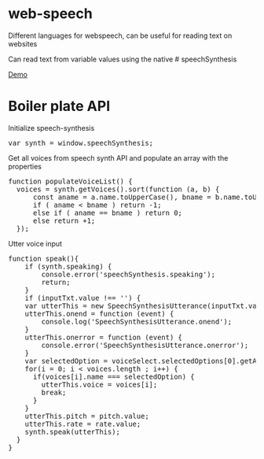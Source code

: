 # web-speech
Different languages for webspeech, can be useful for reading text on websites

Can read text from variable values using the native # speechSynthesis 

<a href="https://piijt.github.io/web-speech/">Demo</a>

# Boiler plate API

Initialize speech-synthesis 

<pre>
var synth = window.speechSynthesis;
</pre>

Get all voices from speech synth API and populate an array with the properties

<pre>
function populateVoiceList() {
  voices = synth.getVoices().sort(function (a, b) {
      const aname = a.name.toUpperCase(), bname = b.name.toUpperCase();
      if ( aname < bname ) return -1;
      else if ( aname == bname ) return 0;
      else return +1;
  });
</pre>

Utter voice input

<pre>
function speak(){
    if (synth.speaking) {
        console.error('speechSynthesis.speaking');
        return;
    }
    if (inputTxt.value !== '') {
    var utterThis = new SpeechSynthesisUtterance(inputTxt.value);
    utterThis.onend = function (event) {
        console.log('SpeechSynthesisUtterance.onend');
    }
    utterThis.onerror = function (event) {
        console.error('SpeechSynthesisUtterance.onerror');
    }
    var selectedOption = voiceSelect.selectedOptions[0].getAttribute('data-name');
    for(i = 0; i < voices.length ; i++) {
      if(voices[i].name === selectedOption) {
        utterThis.voice = voices[i];
        break;
      }
    }
    utterThis.pitch = pitch.value;
    utterThis.rate = rate.value;
    synth.speak(utterThis);
  }
}
</pre>

